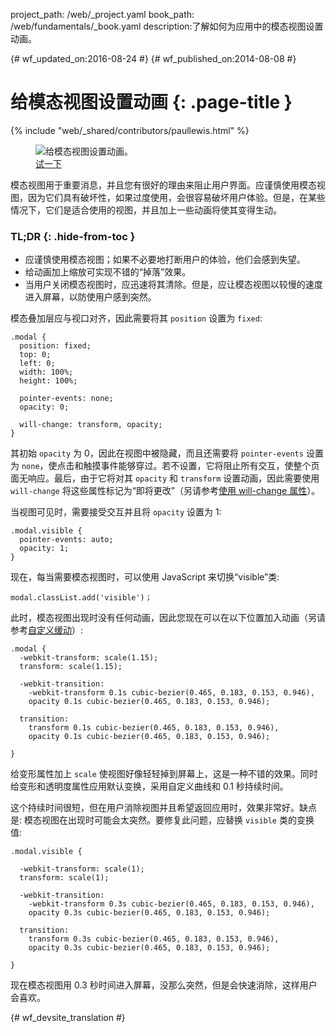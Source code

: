 project_path: /web/_project.yaml
book_path: /web/fundamentals/_book.yaml
description:了解如何为应用中的模态视图设置动画。

{# wf_updated_on:2016-08-24 #}
{# wf_published_on:2014-08-08 #}

# 给模态视图设置动画 {: .page-title }

{% include "web/_shared/contributors/paullewis.html" %}

<div class="attempt-right">
  <figure>
    <img src="images/dont-press.gif" alt="给模态视图设置动画。" />
    <figcaption>
      <a href="https://googlesamples.github.io/web-fundamentals/fundamentals/design-and-ux/animations/modal-view-animation.html" target="_blank" class="external">试一下</a>
    </figcaption>
  </figure>
</div>

模态视图用于重要消息，并且您有很好的理由来阻止用户界面。应谨慎使用模态视图，因为它们具有破坏性，如果过度使用，会很容易破坏用户体验。但是，在某些情况下，它们是适合使用的视图，并且加上一些动画将使其变得生动。

### TL;DR {: .hide-from-toc }
* 应谨慎使用模态视图；如果不必要地打断用户的体验，他们会感到失望。
* 给动画加上缩放可实现不错的“掉落”效果。
* 当用户关闭模态视图时，应迅速将其清除。但是，应让模态视图以较慢的速度进入屏幕，以防使用户感到突然。

<div class="clearfix"></div>

模态叠加层应与视口对齐，因此需要将其 `position` 设置为 `fixed`:


    .modal {
      position: fixed;
      top: 0;
      left: 0;
      width: 100%;
      height: 100%;

      pointer-events: none;
      opacity: 0;

      will-change: transform, opacity;
    }


其初始 `opacity` 为 0，因此在视图中被隐藏，而且还需要将 `pointer-events` 设置为 `none`，使点击和触摸事件能够穿过。若不设置，它将阻止所有交互，使整个页面无响应。最后，由于它将对其 `opacity` 和 `transform` 设置动画，因此需要使用 `will-change` 将这些属性标记为“即将更改”（另请参考[使用 will-change 属性](animations-and-performance#using-the-will-change-property)）。

当视图可见时，需要接受交互并且将 `opacity` 设置为 1:


    .modal.visible {
      pointer-events: auto;
      opacity: 1;
    }


现在，每当需要模态视图时，可以使用 JavaScript 来切换“visible”类:


    modal.classList.add('visible')；


此时，模态视图出现时没有任何动画，因此您现在可以在以下位置加入动画（另请参考[自定义缓动](custom-easing)）:



    .modal {
      -webkit-transform: scale(1.15);
      transform: scale(1.15);

      -webkit-transition:
        -webkit-transform 0.1s cubic-bezier(0.465, 0.183, 0.153, 0.946),
        opacity 0.1s cubic-bezier(0.465, 0.183, 0.153, 0.946);

      transition:
        transform 0.1s cubic-bezier(0.465, 0.183, 0.153, 0.946),
        opacity 0.1s cubic-bezier(0.465, 0.183, 0.153, 0.946);

    }


给变形属性加上 `scale` 使视图好像轻轻掉到屏幕上，这是一种不错的效果。同时给变形和透明度属性应用默认变换，采用自定义曲线和 0.1 秒持续时间。

这个持续时间很短，但在用户消除视图并且希望返回应用时，效果非常好。缺点是: 模态视图在出现时可能会太突然。要修复此问题，应替换 `visible` 类的变换值:


    .modal.visible {

      -webkit-transform: scale(1);
      transform: scale(1);

      -webkit-transition:
        -webkit-transform 0.3s cubic-bezier(0.465, 0.183, 0.153, 0.946),
        opacity 0.3s cubic-bezier(0.465, 0.183, 0.153, 0.946);

      transition:
        transform 0.3s cubic-bezier(0.465, 0.183, 0.153, 0.946),
        opacity 0.3s cubic-bezier(0.465, 0.183, 0.153, 0.946);

    }


现在模态视图用 0.3 秒时间进入屏幕，没那么突然，但是会快速消除，这样用户会喜欢。





{# wf_devsite_translation #}
